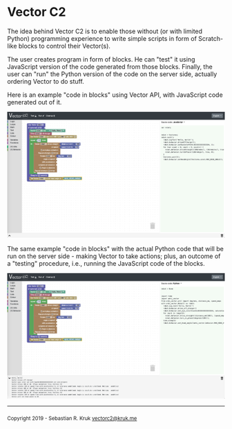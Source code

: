 # Vector C2 

The idea behind Vector C2 is to enable those without (or with limited Python) programming experience to write simple scripts in form of Scratch-like blocks to control their Vector(s).

The user creates program in form of blocks. He can "test" it using JavaScript version of the code generated from those blocks. Finally, the user can "run" the Python version of the code on the server side, actually ordering Vector to do stuff.

Here is an example "code in blocks" using Vector API, with JavaScript code generated out of it.

![Example Vector API code programmed in blocks with JavaScript code output](img/example-js-code.png "Example Vector API code programmed in blocks with JavaScript code output.")

The same example "code in blocks" with the actual Python code that will be run on the server side - making Vector to take actions; plus, an outcome of a "testing" procedure, i.e., running the JavaScript code of the blocks.

![Example Vector API code programmed in blocks with Python code output and results of the testing using JavaScript code.](img/example-py-code-testing.png "Example Vector API code programmed in blocks with Python code output and results of the testing using JavaScript code.")

---

<sub>Copyright 2019 - Sebastian R. Kruk <vectorc2@kruk.me><sub>